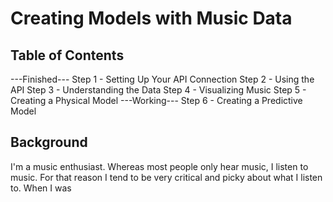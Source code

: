 # Creating Models with Music Data

## Table of Contents

---Finished---
Step 1 - Setting Up Your API Connection
Step 2 - Using the API 
Step 3 - Understanding the Data
Step 4 - Visualizing Music
Step 5 - Creating a Physical Model
---Working---
Step 6 - Creating a Predictive Model


## Background

I'm a music enthusiast. Whereas most people only hear music, I listen to music. For that reason I tend to be very critical and picky about what I listen to.
When I was 


